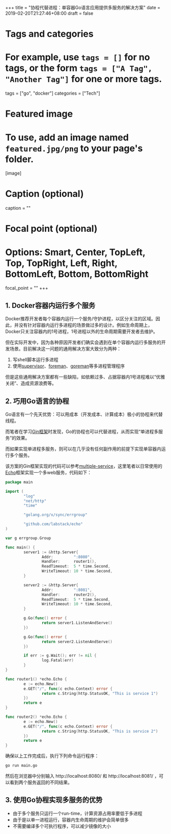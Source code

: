 +++
title = "协程代替进程：单容器Go语言应用提供多服务的解决方案"
date = 2019-02-20T21:27:46+08:00
draft = false

# Tags and categories
# For example, use `tags = []` for no tags, or the form `tags = ["A Tag", "Another Tag"]` for one or more tags.
tags = ["go", "docker"]
categories = ["Tech"]

# Featured image
# To use, add an image named `featured.jpg/png` to your page's folder. 
[image]
  # Caption (optional)
  caption = ""

  # Focal point (optional)
  # Options: Smart, Center, TopLeft, Top, TopRight, Left, Right, BottomLeft, Bottom, BottomRight
  focal_point = ""
+++

## 1. Docker容器内运行多个服务

Docker推荐开发者每个容器内运行一个服务/守护进程，以区分关注的区域。因此，并没有针对容器内运行多进程的场景做过多的设计。例如生命周期上，Docker只关注容器内的1号进程，1号进程以外的生命周期需要开发者去维护。

但在实际开发中，因为各种原因开发者们确实会遇到在单个容器内运行多服务的开发场景。目前解决这一问题的通用解决方案大致分为两种：

1. 写shell脚本运行多进程
2. 使用[supervisor](http://www.supervisord.org/)、[foreman](https://github.com/ddollar/foreman)、[goreman](https://github.com/mattn/goreman)等多进程管理程序

但是这些通用解决方案都有一些缺陷，如依赖过多、占据容器内1号进程难以“优雅关闭”、造成资源浪费等。

## 2. 巧用Go语言的协程

Go语言有一个先天优势：可以用成本（开发成本、计算成本）极小的协程来代替线程。

而笔者在学习[Gin框架](https://github.com/gin-gonic/gin)时发现，Go的协程也可以代替进程，从而实现“单进程多服务”的效果。

而如果实现单进程多服务，则可以在几乎没有任何副作用的前提下实现单容器内运行多个服务。

该方案的Gin框架实现的代码可以参考[multiple-service](https://github.com/gin-gonic/gin/blob/master/examples/multiple-service/main.go)，这里笔者以日常使用的[Echo](https://echo.labstack.com/)框架实现一个多web服务，代码如下：

```go
package main

import (
        "log"
        "net/http"
        "time"

        "golang.org/x/sync/errgroup"

        "github.com/labstack/echo"
)

var g errgroup.Group

func main() {
        server1 := &http.Server{
                Addr:         ":8080",
                Handler:      router1(),
                ReadTimeout:  5 * time.Second,
                WriteTimeout: 10 * time.Second,
        }

        server2 := &http.Server{
                Addr:         ":8081",
                Handler:      router2(),
                ReadTimeout:  5 * time.Second,
                WriteTimeout: 10 * time.Second,
        }

        g.Go(func() error {
                return server1.ListenAndServe()
        })

        g.Go(func() error {
                return server2.ListenAndServe()
        })

        if err := g.Wait(); err != nil {
                log.Fatal(err)
        }
}

func router1() *echo.Echo {
        e := echo.New()
        e.GET("/", func(c echo.Context) error {
                return c.String(http.StatusOK, "This is service 1")
        })
        return e
}

func router2() *echo.Echo {
        e := echo.New()
        e.GET("/", func(c echo.Context) error {
                return c.String(http.StatusOK, "This is service 2")
        })
        return e
}
```

确保以上工作完成后，执行下列命令运行程序：

```sh
go run main.go
```

然后在浏览器中分别输入 http://localhost:8080/ 和 http://localhost:8081/ ，可以看到两个服务返回的不同结果。

## 3. 使用Go协程实现多服务的优势

- 由于多个服务只运行一个run-time，计算资源占用率要低于多进程
- 由于是以单一进程运行，容器内生命周期的维护会简单很多
- 不需要编译多个可执行程序，可以减少镜像的大小